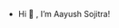 - Hi 👋 , I’m Aayush Sojitra!



<!---
Aayush-sojitra/Aayush-sojitra is a ✨ special ✨ repository because its `README.md` (this file) appears on your GitHub profile.
You can click the Preview link to take a look at your changes.
--->
